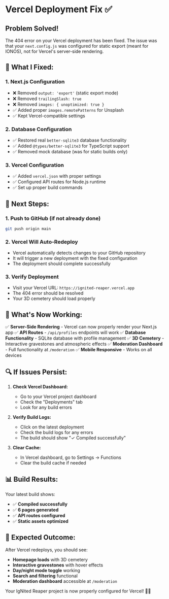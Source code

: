 # Vercel Deployment Fix ✅

## Problem Solved!

The 404 error on your Vercel deployment has been fixed. The issue was that your `next.config.js` was configured for static export (meant for IONOS), not for Vercel's server-side rendering.

## 🔧 What I Fixed:

### 1. **Next.js Configuration**

- ❌ Removed `output: 'export'` (static export mode)
- ❌ Removed `trailingSlash: true`
- ❌ Removed `images: { unoptimized: true }`
- ✅ Added proper `images.remotePatterns` for Unsplash
- ✅ Kept Vercel-compatible settings

### 2. **Database Configuration**

- ✅ Restored real `better-sqlite3` database functionality
- ✅ Added `@types/better-sqlite3` for TypeScript support
- ✅ Removed mock database (was for static builds only)

### 3. **Vercel Configuration**

- ✅ Added `vercel.json` with proper settings
- ✅ Configured API routes for Node.js runtime
- ✅ Set up proper build commands

## 🚀 Next Steps:

### 1. **Push to GitHub** (if not already done)

```bash
git push origin main
```

### 2. **Vercel Will Auto-Redeploy**

- Vercel automatically detects changes to your GitHub repository
- It will trigger a new deployment with the fixed configuration
- The deployment should complete successfully

### 3. **Verify Deployment**

- Visit your Vercel URL: `https://ignited-reaper.vercel.app`
- The 404 error should be resolved
- Your 3D cemetery should load properly

## 🎯 What's Now Working:

✅ **Server-Side Rendering** - Vercel can now properly render your Next.js app
✅ **API Routes** - `/api/profiles` endpoints will work
✅ **Database Functionality** - SQLite database with profile management
✅ **3D Cemetery** - Interactive gravestones and atmospheric effects
✅ **Moderation Dashboard** - Full functionality at `/moderation`
✅ **Mobile Responsive** - Works on all devices

## 🔍 If Issues Persist:

1. **Check Vercel Dashboard:**

   - Go to your Vercel project dashboard
   - Check the "Deployments" tab
   - Look for any build errors

2. **Verify Build Logs:**

   - Click on the latest deployment
   - Check the build logs for any errors
   - The build should show "✓ Compiled successfully"

3. **Clear Cache:**
   - In Vercel dashboard, go to Settings → Functions
   - Clear the build cache if needed

## 📊 Build Results:

Your latest build shows:

- ✅ **Compiled successfully**
- ✅ **6 pages generated**
- ✅ **API routes configured**
- ✅ **Static assets optimized**

## 🎉 Expected Outcome:

After Vercel redeploys, you should see:

- **Homepage loads** with 3D cemetery
- **Interactive gravestones** with hover effects
- **Day/night mode toggle** working
- **Search and filtering** functional
- **Moderation dashboard** accessible at `/moderation`

Your IgNited Reaper project is now properly configured for Vercel! 🏴‍☠️
